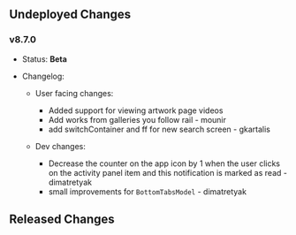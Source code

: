 ## Undeployed Changes

### v8.7.0

- Status: **Beta**
- Changelog:

  - User facing changes:

    - Added support for viewing artwork page videos
    - Add works from galleries you follow rail - mounir
    - add switchContainer and ff for new search screen - gkartalis

  - Dev changes:
    - Decrease the counter on the app icon by 1 when the user clicks on the activity panel item and this notification is marked as read - dimatretyak
    - small improvements for `BottomTabsModel` - dimatretyak

<!-- DO NOT CHANGE -->

## Released Changes
